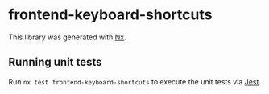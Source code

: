 # frontend-keyboard-shortcuts

This library was generated with [Nx](https://nx.dev).

## Running unit tests

Run `nx test frontend-keyboard-shortcuts` to execute the unit tests via [Jest](https://jestjs.io).
